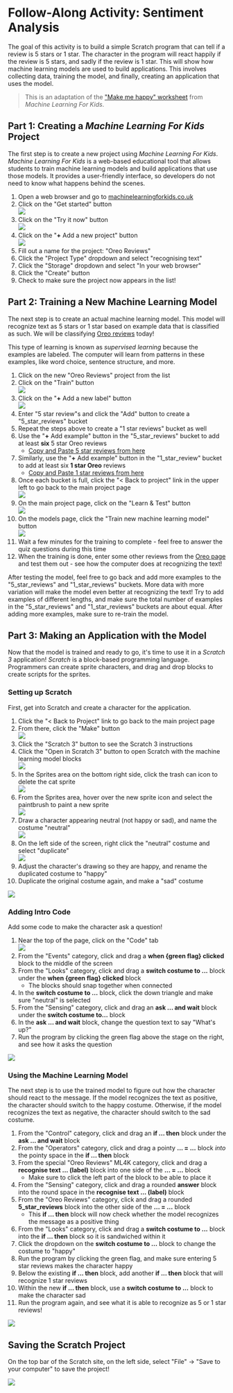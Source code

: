 # Follow-Along Activity: Sentiment Analysis
The goal of this activity is to build a simple Scratch program that can tell if a review is 5 stars or 1 star. The character in the program will react happily if the review is 5 stars, and sadly if the review is 1 star. This will show how machine learning models are used to build applications. This involves collecting data, training the model, and finally, creating an application that uses the model.

>This is an adaptation of the ["Make me happy" worksheet](https://github.com/IBM/taxinomitis-docs/raw/master/project-worksheets/pdf/worksheet-makemehappy-easy.pdf) from _Machine Learning For Kids_.

## Part 1: Creating a _Machine Learning For Kids_ Project
The first step is to create a new project using _Machine Learning For Kids_. _Machine Learning For Kids_ is a web-based educational tool that allows students to train machine learning models and build applications that use those models. It provides a user-friendly interface, so developers do not need to know what happens behind the scenes.

1. Open a web browser and go to [machinelearningforkids.co.uk](https://machinelearningforkids.co.uk)
1. Click on the "Get started" button  
    ![](Assets/FollowAlongML4K/get_started.png)
1. Click on the "Try it now" button  
    ![](Assets/FollowAlongML4K/try_it_now.png)
1. Click on the "**+** Add a new project" button  
    ![](Assets/FollowAlongML4K/add_new_project.png)
1. Fill out a name for the project: "Oreo Reviews"
1. Click the "Project Type" dropdown and select "recognising text"
1. Click the "Storage" dropdown and select "In your web browser"
1. Click the "Create" button
1. Check to make sure the project now appears in the list!  

## Part 2: Training a New Machine Learning Model
The next step is to create an actual machine learning model. This model will recognize text as 5 stars or 1 star based on example data that is classified as such. We will be classifying [Oreo reviews](https://www.amazon.com/Double-Chocolate-Sandwich-Cookies-Resealable/dp/B078PH27HZ/ref=sr_1_1_sspa?crid=X9W9FC0Q7XIO&keywords=oreo&qid=1657137939&sprefix=oreo%2Caps%2C205&sr=8-1-spons&spLa=ZW5jcnlwdGVkUXVhbGlmaWVyPUEyWUNRWEU1SDFXM1hQJmVuY3J5cHRlZElkPUEwMTk5NjI5MjlRSlJSTzc3TDEzJmVuY3J5cHRlZEFkSWQ9QTA1NjIwMzgyQzczSExBOUQzMFJKJndpZGdldE5hbWU9c3BfYXRmJmFjdGlvbj1jbGlja1JlZGlyZWN0JmRvTm90TG9nQ2xpY2s9dHJ1ZQ&th=1) today!

This type of learning is known as _supervised learning_ because the examples are labeled. The computer will learn from patterns in these examples, like word choice, sentence structure, and more.

1. Click on the new "Oreo Reviews" project from the list
1. Click on the "Train" button  
    ![](Assets/FollowAlongML4K/train_button.png)
1. Click on the "**+** Add a new label" button  
    ![](Assets/FollowAlongML4K/add_new_label.png)
1. Enter "5 star review"s and click the "Add" button to create a "5_star_reviews" bucket
1. Repeat the steps above to create a "1 star reviews" bucket as well
1. Use the "**+** Add example" button in the "5_star_reviews" bucket to add at least **six** 5 star Oreo reviews  
    - [Copy and Paste 5 star reviews from here](https://www.amazon.com/Double-Chocolate-Sandwich-Cookies-Resealable/product-reviews/B078PH27HZ/ref=cm_cr_unknown?ie=UTF8&reviewerType=all_reviews&filterByStar=five_star&pageNumber=1)
1. Similarly, use the "**+** Add example" button in the "1_star_review" bucket to add at least six **1 star Oreo** reviews  
    - [Copy and Paste 1 star reviews from here](https://www.amazon.com/Double-Chocolate-Sandwich-Cookies-Resealable/product-reviews/B078PH27HZ/ref=cm_cr_unknown?ie=UTF8&reviewerType=all_reviews&filterByStar=one_star&pageNumber=1)  
1. Once each bucket is full, click the "< Back to project" link in the upper left to go back to the main project page  
    ![](Assets/FollowAlongML4K/new_back_to_project.png)
1. On the main project page, click on the "Learn & Test" button  
    ![](Assets/FollowAlongML4K/learn_and_test_button.png)
1. On the models page, click the "Train new machine learning model" button  
    ![](Assets/FollowAlongML4K/train_new_model.png)
1. Wait a few minutes for the training to complete - feel free to answer the quiz questions during this time
1. When the training is done, enter some other reviews from the [Oreo page](https://www.amazon.com/product-reviews/B078PH27HZ/) and test them out - see how the computer does at recognizing the text!

After testing the model, feel free to go back and add more examples to the "5_star_reviews" and "1_star_reviews" buckets. More data with more variation will make the model even better at recognizing the text! Try to add examples of different lengths, and make sure the total number of examples in the "5_star_reviews" and "1_star_reviews" buckets are about equal. After adding more examples, make sure to re-train the model.

## Part 3: Making an Application with the Model
Now that the model is trained and ready to go, it's time to use it in a _Scratch 3_ application! _Scratch_ is a block-based programming language. Programmers can create sprite characters, and drag and drop blocks to create scripts for the sprites.

### Setting up Scratch
First, get into Scratch and create a character for the application.

1. Click the "< Back to Project" link to go back to the main project page
1. From there, click the "Make" button  
    ![](Assets/FollowAlongScratch/make_button.png)
1. Click the "Scratch 3" button to see the Scratch 3 instructions
1. Click the "Open in Scratch 3" button to open Scratch with the machine learning model blocks  
    ![](Assets/FollowAlongScratch/open_in_scratch3.png)
1. In the Sprites area on the bottom right side, click the trash can icon to delete the cat sprite  
    ![](Assets/FollowAlongScratch/trash_cat.png)
1. From the Sprites area, hover over the new sprite icon and select the paintbrush to paint a new sprite  
    ![](Assets/FollowAlongScratch/paintbrush.png)
1. Draw a character appearing neutral (not happy or sad), and name the costume "neutral"  
    ![](Assets/FollowAlongScratch/neutral_costume.png)
1. On the left side of the screen, right click the "neutral" costume and select "duplicate"  
    ![](Assets/FollowAlongScratch/duplicate.png)
1. Adjust the character's drawing so they are happy, and rename the duplicated costume to "happy"
1. Duplicate the original costume again, and make a "sad" costume  

![](Assets/FollowAlongScratch/three_costumes.png)

### Adding Intro Code
Add some code to make the character ask a question!

1. Near the top of the page, click on the "Code" tab  
    ![](Assets/FollowAlongScratch/code_tab.png)
1. From the "Events" category, click and drag a **when {green flag} clicked** block to the middle of the screen
1. From the "Looks" category, click and drag a **switch costume to ...** block under the **when {green flag} clicked** block
    - The blocks should snap together when connected
1. In the **switch costume to ...** block, click the down triangle and make sure "neutral" is selected
1. From the "Sensing" category, click and drag an **ask ... and wait** block under the **switch costume to...** block
1. In the **ask ... and wait** block, change the question text to say "What's up?"
1. Run the program by clicking the green flag above the stage on the right, and see how it asks the question

![](Assets/FollowAlongScratch/whats_up_code.png)

### Using the Machine Learning Model
The next step is to use the trained model to figure out how the character should react to the message. If the model recognizes the text as positive, the character should switch to the happy costume. Otherwise, if the model recognizes the text as negative, the character should switch to the sad costume.

1. From the "Control" category, click and drag an **if ... then** block under the **ask ... and wait** block
1. From the "Operators" category, click and drag a pointy **... = ...** block _into_ the pointy space in the **if ... then** block
1. From the special "Oreo Reviews" ML4K category, click and drag a **recognise text ... (label)** block into one side of the **... = ...** block
    - Make sure to click the left part of the block to be able to place it
1. From the "Sensing" category, click and drag a rounded **answer** block into the round space in the **recognise text ... (label)** block
1. From the "Oreo Reviews" category, click and drag a rounded **5_star_reviews** block into the other side of the **... = ...** block
    - This **if ... then** block will now check whether the model recognizes the message as a positive thing
1. From the "Looks" category, click and drag a **switch costume to ...** block into the **if ... then** block so it is sandwiched within it
1. Click the dropdown on the **switch costume to ...** block to change the costume to "happy"
1. Run the program by clicking the green flag, and make sure entering 5 star reviews makes the character happy
1. Below the existing **if ... then** block, add another **if ... then** block that will recognize 1 star reviews
1. Within the new **if ... then** block, use a **switch costume to ...** block to make the character sad
1. Run the program again, and see what it is able to recognize as 5 or 1 star reviews!

![](Assets/FollowAlongScratch/new_all_code.png)

## Saving the Scratch Project
On the top bar of the Scratch site, on the left side, select "File" -> "Save to your computer" to save the project!

![](Assets/FollowAlongScratch/save_scratch.png)
